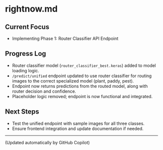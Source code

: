 # rightnow.md

## Current Focus
- Implementing Phase 1: Router Classifier API Endpoint

## Progress Log
- Router classifier model (`router_classifier_best.keras`) added to model loading logic.
- `/predict/unified` endpoint updated to use router classifier for routing images to the correct specialized model (plant, paddy, pest).
- Endpoint now returns predictions from the routed model, along with router decision and confidence.
- Placeholder logic removed; endpoint is now functional and integrated.

## Next Steps
- Test the unified endpoint with sample images for all three classes.
- Ensure frontend integration and update documentation if needed.

---

(Updated automatically by GitHub Copilot)
